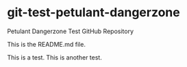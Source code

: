 git-test-petulant-dangerzone
============================

Petulant Dangerzone Test GitHub Repository

This is the README.md file.

This is a test.
This is another test.

